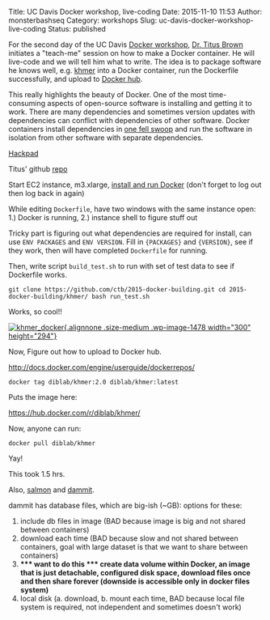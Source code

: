 Title: UC Davis Docker workshop, live-coding
Date: 2015-11-10 11:53
Author: monsterbashseq
Category: workshops
Slug: uc-davis-docker-workshop-live-coding
Status: published

For the second day of the UC Davis [Docker
workshop](http://dib-training.readthedocs.org/en/pub/2015-11-09-docker.html),
[Dr. Titus Brown](http://ivory.idyll.org/blog/) initiates a "teach-me"
session on how to make a Docker container. He will live-code and we will
tell him what to write. The idea is to package software he knows well,
e.g. [khmer](https://github.com/dib-lab/khmer) into a Docker container,
run the Dockerfile successfully, and upload to [Docker
hub](https://hub.docker.com/u/diblab/).

This really highlights the beauty of Docker. One of the most
time-consuming aspects of open-source software is installing and getting
it to work. There are many dependencies and sometimes version updates
with dependencies can conflict with dependencies of other software.
Docker containers install dependencies in [one fell
swoop](https://en.wiktionary.org/wiki/one_fell_swoop) and run the
software in isolation from other software with separate dependencies.

[Hackpad](https://hackpad.com/Notes-from-the-Docker-hands-on-Nov-9-10-2015-olJpjzy4jCj)

Titus' github [repo](https://github.com/ctb/2015-docker-building)

Start EC2 instance, m3.xlarge, [install and run
Docker](https://github.com/ngs-docs/2015-nov-docker/blob/master/docker-intro.rst) (don't
forget to log out then log back in again)

While editing `Dockerfile`, have two windows with the same instance
open: 1.) Docker is running, 2.) instance shell to figure stuff out

Tricky part is figuring out what dependencies are required for install,
can use `ENV PACKAGES` and `ENV VERSION`. Fill in `{PACKAGES}` and
`{VERSION}`, see if they work, then will have completed `Dockerfile` for
running.

Then, write script `build_test.sh` to run with set of test data to see
if Dockerfile works.

`git clone https://github.com/ctb/2015-docker-building.git cd 2015-docker-building/khmer/ bash run_test.sh`

Works, so cool!!

[![khmer\_docker](https://monsterbashseq.files.wordpress.com/2015/11/khmer_docker.png?w=300){.alignnone
.size-medium .wp-image-1478 width="300"
height="294"}](https://monsterbashseq.files.wordpress.com/2015/11/khmer_docker.png)

Now, Figure out how to upload to Docker hub.

http://docs.docker.com/engine/userguide/dockerrepos/

`docker tag diblab/khmer:2.0 diblab/khmer:latest`

Puts the image here:

https://hub.docker.com/r/diblab/khmer/

Now, anyone can run:

`docker pull diblab/khmer`

Yay!

This took 1.5 hrs.

Also, [salmon](https://github.com/COMBINE-lab/salmon) and [dammit](https://github.com/camillescott/dammit).

dammit has database files, which are big-ish (\~GB): options for these:

1.  include db files in image (BAD because image is big and not shared
    between containers)
2.  download each time (BAD because slow and not shared between
    containers, goal with large dataset is that we want to share between
    containers)
3.  **\*\*\* want to do this \*\*\* create data volume within Docker, an
    image that is just detachable, configured disk space, download files
    once and then share forever (downside is accessible only in docker
    files system)**
4.  local disk (a. download, b. mount each time, BAD because local file
    system is required, not independent and sometimes doesn't work)

